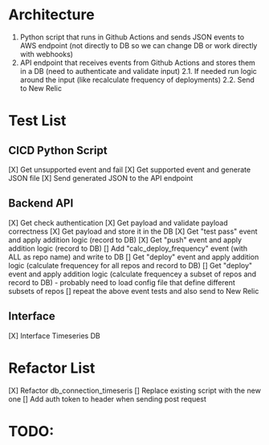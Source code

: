 # Architecture


1. Python script that runs in Github Actions and sends JSON events to AWS endpoint (not directly to DB so we can change DB or work directly with webhooks) 
2. API endpoint that receives events from Github Actions and stores them in a DB (need to authenticate and validate input)
2.1. If needed run logic around the input (like recalculate frequency of deployments)
2.2. Send to New Relic


# Test List

## CICD Python Script
[X] Get unsupported event and fail
[X] Get supported event and generate JSON file
[X] Send generated JSON to the API endpoint

## Backend API
[X] Get check authentication
[X] Get payload and validate payload correctness
[X] Get payload and store it in the DB
[X] Get "test pass" event and apply addition logic (record to DB)
[X] Get "push" event and apply addition logic (record to DB)
[] Add "calc_deploy_frequency" event (with ALL as repo name) and write to DB
[] Get "deploy" event and apply addition logic (calculate frequencey for all repos and record to DB)
[] Get "deploy" event and apply addition logic (calculate frequencey a subset of repos and record to DB) - probably need to load config file that define different subsets of repos
[] repeat the above event tests and also send to New Relic


## Interface
[X] Interface Timeseries DB

# Refactor List

[X] Refactor db_connection_timeseris
[] Replace existing script with the new one
[] Add auth token to header when sending post request


# TODO: 

